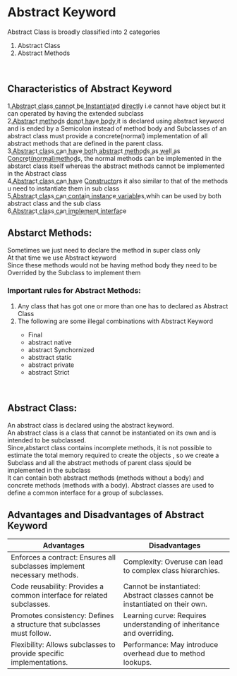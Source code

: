 <h1>Abstract Keyword</h1>
Abstract Class is broadly classified into 2 categories
<ol>
<li>Abstract Class</li>
<li>Abstract Methods</li>
</ol><br>
<h2>Characteristics of Abstract Keyword</h2>
⁡⁢⁣⁣1.A͟b͟s͟t͟r͟a͟c͟t c͟l͟a͟s͟s c͟a͟n͟n͟o͟t b͟e I͟n͟s͟t͟a͟n͟t͟i͟a͟t͟e͟d d͟i͟r͟e͟c͟t͟l͟y⁡ i.e cannot have object but it can operated by having the extended subclass<br>
2.⁡⁢⁣⁣A͟b͟s͟t͟r͟a͟c͟t m͟e͟t͟h͟o͟d͟s d͟o͟n͟o͟t h͟a͟v͟e b͟o͟d͟y⁡,it is declared using abstract keyword and is ended by a 
Semicolon instead of method body and Subclasses of an abstract class must provide a concrete(normal)
implementation of all abstract methods that are defined in the parent class.<br>
3.⁡⁢⁣⁣A͟b͟s͟t͟r͟a͟c͟t c͟l͟a͟s͟s c͟a͟n h͟a͟v͟e b͟o͟t͟h a͟b͟s͟t͟r͟a͟c͟t m͟e͟t͟h͟o͟d͟s a͟s w͟e͟l͟l a͟s C͟o͟n͟c͟r͟e͟t(͟n͟o͟r͟m͟a͟l͟)͟m͟e͟t͟h͟o͟d͟s⁡,
the normal methods can be implemented in the abstarct class itself whereas the abstract methods cannot be implemented in 
the Abstract class<br>
4.⁡⁢⁣⁣A͟b͟s͟t͟r͟a͟c͟t c͟l͟a͟s͟s c͟a͟n h͟a͟v͟e C͟o͟n͟s͟t͟r͟u͟c͟t͟o͟r͟s⁡ it also similar to that of the methods u need to instantiate them in sub class<br>
5.⁡⁢⁣⁣A͟b͟s͟t͟r͟a͟c͟t c͟l͟a͟s͟s c͟a͟n c͟o͟n͟t͟a͟i͟n i͟n͟s͟t͟a͟n͟c͟e v͟a͟r͟i͟a͟b͟l͟e͟s⁡,whih can be used by both abstract class and the sub class<br>
6.⁡⁢⁣⁣A͟b͟s͟t͟r͟a͟c͟t c͟l͟a͟s͟s c͟a͟n i͟m͟p͟l͟e͟m͟e͟n͟t i͟n͟t͟e͟r͟f͟a͟c͟e⁡<br>

<h2>⁡⁣⁢⁣Abstarct Methods:⁡</h2>
Sometimes we just need to declare the method in super class only<br>
At that time we use Abstract keyword<br>
Since these methods would not be having method body they need to be Overrided by the Subclass to implement them<br>

<h3>⁡⁢⁣⁣Important rules for Abstract Methods:⁡</h3>
<ol>
<li>Any class that has got one or more than one has to declared as Abstract Class</li>
<li>The following are some illegal combinations with Abstract Keyword</li>
<ul>
<li>Final</li>
<li>abstract native</li>
<li>abstract Synchornized</li>
<li>absttract static</li>
<li>abstract private</li>
<li>abstract Strict</li>
</ul>
</ol>
<br>

<h2>Abstract Class:</h2>
An abstract class is declared using the abstract keyword.<br>
An abstract class is a class that cannot be instantiated on its own and is intended to be subclassed.<br>
Since,abstarct class contains incomplete methods, it is not possible to estimate the total memory required to create the objects , so we create a Subclass and all the abstract methods of parent class sjould be implemented in the subclass<br>
It can contain both abstract methods (methods without a body) and concrete methods (methods with a body). Abstract classes are used to define a common interface for a group of subclasses.<br>

<h2>Advantages and Disadvantages of Abstract Keyword</h2>
<table>
  <thead>
    <tr>
      <th>Advantages</th>
      <th>Disadvantages</th>
    </tr>
  </thead>
  <tbody>
    <tr>
      <td>Enforces a contract: Ensures all subclasses implement necessary methods.</td>
      <td>Complexity: Overuse can lead to complex class hierarchies.</td>
    </tr>
    <tr>
      <td>Code reusability: Provides a common interface for related subclasses.</td>
      <td>Cannot be instantiated: Abstract classes cannot be instantiated on their own.</td>
    </tr>
    <tr>
      <td>Promotes consistency: Defines a structure that subclasses must follow.</td>
      <td>Learning curve: Requires understanding of inheritance and overriding.</td>
    </tr>
    <tr>
      <td>Flexibility: Allows subclasses to provide specific implementations.</td>
      <td>Performance: May introduce overhead due to method lookups.</td>
    </tr>
  </tbody>
</table>

</body>
</html>
